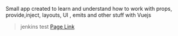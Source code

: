 
Small app created to learn and understand how to work with props, provide,inject, layouts, UI , emits and other stuff with Vuejs
> jenkins test
[Page Link](https://revantoma.github.io/RemamberMe/)

